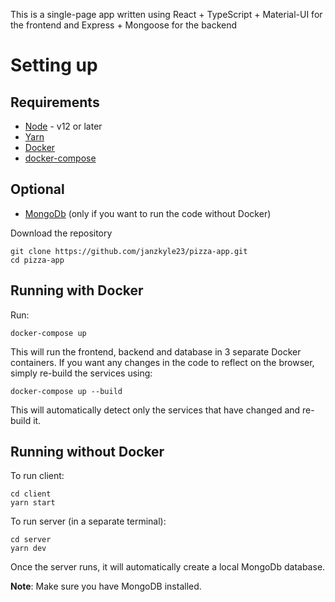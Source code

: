 This is a single-page app written using React + TypeScript + Material-UI for the frontend and Express + Mongoose for the backend

# Setting up

## Requirements

- [Node](https://nodejs.org/en/download/) - v12 or later
- [Yarn](https://classic.yarnpkg.com/en/docs/install/)
- [Docker](https://docs.docker.com/get-docker/)
- [docker-compose](https://docs.docker.com/compose/install/)

## Optional

- [MongoDb](https://www.mongodb.com/download-center/community) (only if you want to run the code without Docker)

Download the repository

```
git clone https://github.com/janzkyle23/pizza-app.git
cd pizza-app
```

## Running with Docker

Run:

```
docker-compose up
```

This will run the frontend, backend and database in 3 separate Docker containers. If you want any changes in the code to reflect on the browser, simply re-build the services using:

```
docker-compose up --build
```

This will automatically detect only the services that have changed and re-build it.

## Running without Docker

To run client:

```
cd client
yarn start
```

To run server (in a separate terminal):

```
cd server
yarn dev
```

Once the server runs, it will automatically create a local MongoDb database.

**Note**: Make sure you have MongoDB installed.
